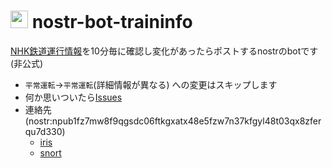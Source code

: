 # <img src="https://utubo.github.io/nostr-bot-traininfo/img/area04.svg" style="height:1em"> nostr-bot-traininfo

[NHK鉄道運行情報](https://www3.nhk.or.jp/news/traffic/)を10分毎に確認し変化があったらポストするnostrのbotです(非公式) 
- `平常運転`→`平常運転`(詳細情報が異なる) への変更はスキップします
- 何か思いついたら[Issues](https://github.com/utubo/nostr-bot-traininfo/issues)
- 連絡先(nostr:npub1fz7mw8f9qgsdc06ftkgxatx48e5fzw7n37kfgyl48t03qx8zferqu7d330)
  - [iris](https://iris.to/profile/npub1fz7mw8f9qgsdc06ftkgxatx48e5fzw7n37kfgyl48t03qx8zferqu7d330)
  - [snort](http://snort.social/p/npub1fz7mw8f9qgsdc06ftkgxatx48e5fzw7n37kfgyl48t03qx8zferqu7d330)
